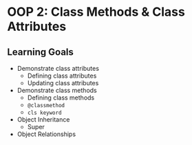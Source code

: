 # OOP 2: Class Methods & Class Attributes

## Learning Goals

- Demonstrate class attributes
  - Defining class attributes
  - Updating class attributes
- Demonstrate class methods
  - Defining class methods
  - `@classmethod`
  - `cls keyword`
- Object Inheritance
  - Super
- Object Relationships
